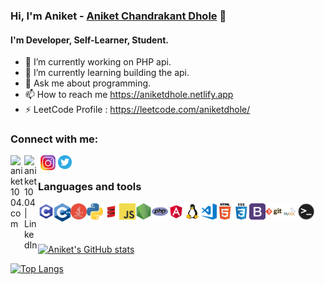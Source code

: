 ### Hi, I'm Aniket - [Aniket Chandrakant Dhole][website] 👋

#### I'm Developer, Self-Learner, Student.
<!-- **aniket1004/aniket1004** is a ✨ _special_ ✨ repository because its `README.md` (this file) appears on your GitHub profile. -->


- 🔭 I’m currently working on PHP api.
- 🌱 I’m currently learning building the api.
- 💬 Ask me about programming.
- 📫 How to reach me https://aniketdhole.netlify.app
- ⚡ LeetCode Profile : https://leetcode.com/aniketdhole/
### Connect with me:

[<img align="left" alt="aniket1004.com" width="22px" src="https://raw.githubusercontent.com/TheLogicalNights/TheLogicalNights/main/img/website.png" />][website]
[<img align="left" alt="aniket1004 | LinkedIn" width="22px" src="https://raw.githubusercontent.com/TheLogicalNights/TheLogicalNights/main/img/linkedIn.png" />][linkedin]
[<img align="left" alt="aniket1005 | Instagram" width="32px" src="img/instagram.png" />][instagram]
[<img align="left" alt="aniket1005 | Instagram" width="22px" src="img/twitter.png" />][twitter]


<br/>


[website]: https://aniketdhole.netlify.app
[instagram]: https://instagram.com/aniket_dhole_
[linkedin]: https://www.linkedin.com/in/aniket-dhole-6932991a5
[twitter]: https://twitter.com/imaniketd?s=08


### Languages and tools



<img align="left" alt="c" width="26px" src="img/c.png" />
<img align="left" alt="cpp" width="26px" src="img/cpp.png" />
<img align="left" alt="java" width="26px" src="img/java.png" />
<img align="left" alt="py" width="26px" src="img/py.png" />
<img align="left" alt="scala" width="26px" src="img/scala.png">
<img align="left" alt="JavaScript" width="26px" src="https://raw.githubusercontent.com/github/explore/80688e429a7d4ef2fca1e82350fe8e3517d3494d/topics/javascript/javascript.png" />
<img align="left" alt="node" width="26px" src="https://raw.githubusercontent.com/github/explore/80688e429a7d4ef2fca1e82350fe8e3517d3494d/topics/nodejs/nodejs.png">
<img align="left" alt="php" width="26px" src="https://raw.githubusercontent.com/github/explore/80688e429a7d4ef2fca1e82350fe8e3517d3494d/topics/php/php.png">
<img align="left" alt="angular" width="26px" src="https://raw.githubusercontent.com/github/explore/80688e429a7d4ef2fca1e82350fe8e3517d3494d/topics/angular/angular.png">
<img align="left" alt="linux" width="26px" src="https://raw.githubusercontent.com/github/explore/80688e429a7d4ef2fca1e82350fe8e3517d3494d/topics/linux/linux.png" />
<img align="left" alt="Visual Studio Code" width="26px" src="https://raw.githubusercontent.com/github/explore/80688e429a7d4ef2fca1e82350fe8e3517d3494d/topics/visual-studio-code/visual-studio-code.png" />
<img align="left" alt="HTML5" width="26px" src="https://raw.githubusercontent.com/github/explore/80688e429a7d4ef2fca1e82350fe8e3517d3494d/topics/html/html.png" />
<img align="left" alt="CSS3" width="26px" src="https://raw.githubusercontent.com/github/explore/80688e429a7d4ef2fca1e82350fe8e3517d3494d/topics/css/css.png" />
<img align="left" alt="bootstrap" width="26px" src="https://raw.githubusercontent.com/github/explore/80688e429a7d4ef2fca1e82350fe8e3517d3494d/topics/bootstrap/bootstrap.png">
<img align="left" alt="Git" width="26px" src="img/git.png" />
<img align="left" alt="MySQL" width="26px" src="https://raw.githubusercontent.com/github/explore/80688e429a7d4ef2fca1e82350fe8e3517d3494d/topics/mysql/mysql.png" />
<img align="left" alt="Terminal" width="26px" src="https://raw.githubusercontent.com/github/explore/80688e429a7d4ef2fca1e82350fe8e3517d3494d/topics/terminal/terminal.png">


<br />
<br />
<br />


[![Aniket's GitHub stats](https://github-readme-stats.vercel.app/api?username=aniket1004&show_icons=true&theme=merko)](https://github.com/anuraghazra/github-readme-stats)


[![Top Langs](https://github-readme-stats.vercel.app/api/top-langs/?username=aniket1004&layout=compact&theme=merko)](https://github.com/anuraghazra/github-readme-stats)


